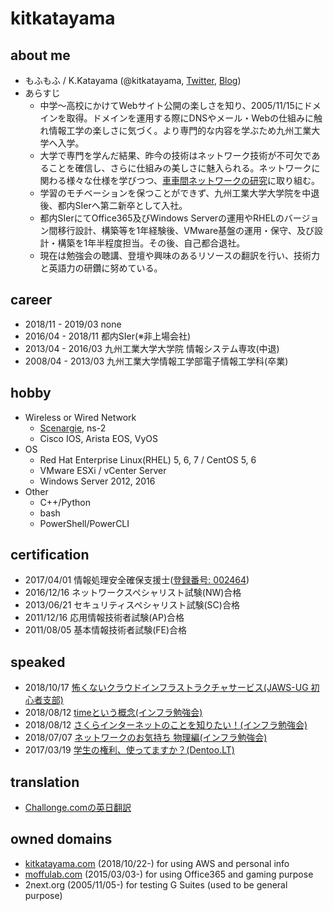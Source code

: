 # kitkatayama

## about me

* もふもふ / K.Katayama (@kitkatayama, [Twitter](https://twitter.com/kitkatayama), [Blog](https://moffumoffu.hatenablog.com/)) 
* あらすじ
  * 中学～高校にかけてWebサイト公開の楽しさを知り、2005/11/15にドメインを取得。ドメインを運用する際にDNSやメール・Webの仕組みに触れ情報工学の楽しさに気づく。より専門的な内容を学ぶため九州工業大学へ入学。
  * 大学で専門を学んだ結果、昨今の技術はネットワーク技術が不可欠であることを確信し、さらに仕組みの美しさに魅入られる。ネットワークに関わる様々な仕様を学びつつ、[車車間ネットワークの研究](https://www.toyota-itc.com/publications/index.php?year=1&user=1167)に取り組む。
  * 学習のモチベーションを保つことができず、九州工業大学大学院を中退後、都内SIerへ第二新卒として入社。
  * 都内SIerにてOffice365及びWindows Serverの運用やRHELのバージョン間移行設計、構築等を1年経験後、VMware基盤の運用・保守、及び設計・構築を1年半程度担当。その後、自己都合退社。
  * 現在は勉強会の聴講、登壇や興味のあるリソースの翻訳を行い、技術力と英語力の研鑽に努めている。

## career

* 2018/11 - 2019/03 none
* 2016/04 - 2018/11 都内SIer(※非上場会社)
* 2013/04 - 2016/03 九州工業大学大学院 情報システム専攻(中退)
* 2008/04 - 2013/03 九州工業大学情報工学部電子情報工学科(卒業)

## hobby

* Wireless or Wired Network
  * [Scenargie](https://www.spacetime-eng.com/en/), ns-2
  * Cisco IOS, Arista EOS, VyOS
* OS
  * Red Hat Enterprise Linux(RHEL) 5, 6, 7 / CentOS 5, 6
  * VMware ESXi / vCenter Server
  * Windows Server 2012, 2016
* Other
  * C++/Python
  * bash
  * PowerShell/PowerCLI

## certification

* 2017/04/01 情報処理安全確保支援士([登録番号: 002464](https://riss.ipa.go.jp/r?r=002464))
* 2016/12/16 ネットワークスペシャリスト試験(NW)合格
* 2013/06/21 セキュリティスペシャリスト試験(SC)合格
* 2011/12/16 応用情報技術者試験(AP)合格
* 2011/08/05 基本情報技術者試験(FE)合格

## speaked
* 2018/10/17 [怖くないクラウドインフラストラクチャサービス(JAWS-UG 初心者支部)](https://moffumoffu.hatenablog.com/entry/2018/10/18/202840)
* 2018/08/12 [timeという概念(インフラ勉強会)](https://moffumoffu.hatenablog.com/entry/2018/10/18/204454)
* 2018/08/12 [さくらインターネットのことを知りたい！(インフラ勉強会)](https://moffumoffu.hatenablog.com/entry/2018/10/18/204454)
* 2018/07/07 [ネットワークのお気持ち 物理編(インフラ勉強会)](https://moffumoffu.hatenablog.com/entry/2018/08/04/092854)
* 2017/03/19 [学生の権利、使ってますか？(Dentoo.LT)](https://www.slideshare.net/KazuoKatayama/ss-73352980)

## translation

* [Challonge.comの英日翻訳](https://challonge.com/)

## owned domains

* [kitkatayama.com](https://www.kitkatayama.com/) (2018/10/22-) for using AWS and personal info
* [moffulab.com](https://www.moffulab.com/) (2015/03/03-) for using Office365 and gaming purpose
* 2next.org (2005/11/05-) for testing G Suites (used to be general purpose)